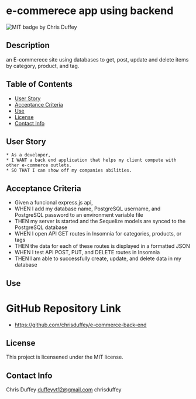 # e-commerece app using backend
  ![MIT badge ](https://img.shields.io/badge/License-MIT-yellow.svg)
  by Chris Duffey
  ## Description
  an E-commerece site using databases to get, post, update and delete items by category, product, and tag.
  ## Table of Contents
  - [User Story](#user-story)
  - [Acceptance Criteria](#acceptance-criteria)
  - [Use](#use)
  - [License](#license)
  - [Contact Info](#contact-info)


  ## User Story
    * As a developer, 
    * I WANT a back end application that helps my client compete with other e-commerce outlets. 
    * SO THAT I can show off my companies abilities.
  
  ## Acceptance Criteria
  * Given a funcional express.js api,
  * WHEN I add my database name, PostgreSQL username, and PostgreSQL password to an environment variable file
  * THEN my server is started and the Sequelize models are synced to the PostgreSQL database
  * WHEN I open API GET routes in Insomnia for categories, products, or tags
  * THEN the data for each of these routes is displayed in a formatted JSON
  * WHEN I test API POST, PUT, and DELETE routes in Insomnia
  * THEN I am able to successfully create, update, and delete data in my database
  
  ## Use
  
  # GitHub Repository Link
  * https://github.com/chrisduffey/e-commerce-back-end
  ## License
This project is licensened under the MIT license.
  ## Contact Info
  Chris Duffey
  duffeyvt12@gmail.com
  chrisduffey

